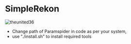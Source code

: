 # SimpleRekon
<p align="left"> <img src="https://komarev.com/ghpvc/?username=theunited36" alt="theunited36" /> </p>

- Change path of Paramspider in code as per your system,
- use "./install.sh" to install required tools
